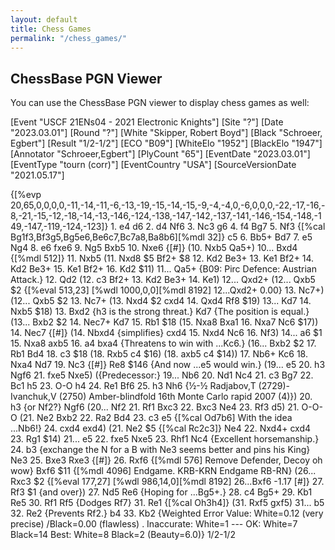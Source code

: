 ```yaml
---
layout: default
title: Chess Games
permalink: "/chess_games/"
---
```


## ChessBase PGN Viewer

You can use the ChessBase PGN viewer to display chess games as well:

<link rel="stylesheet" type="text/css" href="https://pgn.chessbase.com/CBReplay.css"/>
<script src="https://pgn.chessbase.com/jquery-3.0.0.min.js"></script>

<div class="cbreplay" data-url="https://raw.githubusercontent.com/Egbert-Azure/egbert-azure.Github.io/master/Skipper-Schroeer-USCF21ENs04.pgn"></div>

<div class="cbreplay">
[Event "USCF  21ENs04 - 2021 Electronic Knights"]
[Site "?"]
[Date "2023.03.01"]
[Round "?"]
[White "Skipper, Robert Boyd"]
[Black "Schroeer, Egbert"]
[Result "1/2-1/2"]
[ECO "B09"]
[WhiteElo "1952"]
[BlackElo "1947"]
[Annotator "Schroeer,Egbert"]
[PlyCount "65"]
[EventDate "2023.03.01"]
[EventType "tourn (corr)"]
[EventCountry "USA"]
[SourceVersionDate "2021.05.17"]

{[%evp 20,65,0,0,0,0,-11,-14,-11,-6,-13,-19,-15,-14,-15,-9,-4,-4,0,-6,0,0,0,-22,-17,-16,-8,-21,-15,-12,-18,-14,-13,-146,-124,-138,-147,-142,-137,-141,-146,-154,-148,-149,-147,-119,-124,-123]} 1. e4 d6 2. d4 Nf6 3. Nc3 g6 4. f4 Bg7 5. Nf3 {[%cal Bg1f3,Bf3g5,Bg5e6,Be6c7,Bc7a8,Ba8b6][%mdl 32]} c5 6. Bb5+ Bd7 7. e5 Ng4 8. e6 fxe6 9. Ng5 Bxb5 10. Nxe6 {[#]} (10. Nxb5 Qa5+) 10... Bxd4 {[%mdl 512]} 11. Nxb5 (11. Nxd8 $5 Bf2+ $8 12. Kd2 Be3+ 13. Ke1 Bf2+ 14. Kd2 Be3+ 15. Ke1 Bf2+ 16. Kd2 $11) 11... Qa5+ {B09: Pirc Defence: Austrian Attack.} 12. Qd2 (12. c3 Bf2+ 13. Kd2 Be3+ 14. Ke1) 12... Qxd2+ (12... Qxb5 $2 {[%eval 513,23] [%wdl 1000,0,0][%mdl 8192] 12...Qxd2+ 0.00} 13. Nc7+) (12... Qxb5 $2 13. Nc7+ (13. Nxd4 $2 cxd4 14. Qxd4 Rf8 $19) 13... Kd7 14. Nxb5 $18) 13. Bxd2 {h3 is the strong threat.} Kd7 {The position is equal.} (13... Bxb2 $2 14. Nec7+ Kd7 15. Rb1 $18 (15. Nxa8 Bxa1 16. Nxa7 Nc6 $17)) 14. Nec7 {[#]} (14. Nbxd4 {simplifies} cxd4 15. Nxd4 Nc6 16. Nf3) 14... a6 $1 15. Nxa8 axb5 16. a4 bxa4 {Threatens to win with ...Kc6.} (16... Bxb2 $2 17. Rb1 Bd4 18. c3 $18 (18. Rxb5 c4 $16) (18. axb5 c4 $14)) 17. Nb6+ Kc6 18. Nxa4 Nd7 19. Nc3 {[#]} Re8 $146 {And now ...e5 would win.} (19... e5 20. h3 Ngf6 21. fxe5 Nxe5) ({Predecessor:} 19... Nb6 20. Nd1 Nc4 21. c3 Bg7 22. Bc1 h5 23. O-O h4 24. Re1 Bf6 25. h3 Nh6 {½-½ Radjabov,T (2729)-Ivanchuk,V (2750) Amber-blindfold 16th Monte Carlo rapid 2007 (4)}) 20. h3 {or Nf2?} Ngf6 (20... Nf2 21. Rf1 Bxc3 22. Bxc3 Ne4 23. Rf3 d5) 21. O-O-O (21. Ne2 Bxb2 22. Ra2 Bd4 23. c3 e5 {[%cal Od7b6] With the idea ...Nb6!} 24. cxd4 exd4) (21. Ne2 $5 {[%cal Rc2c3]} Ne4 22. Nxd4+ cxd4 23. Rg1 $14) 21... e5 22. fxe5 Nxe5 23. Rhf1 Nc4 {Excellent horsemanship.} 24. b3 {exchange the N for a B with Ne3 seems better and pins his King} Ne3 25. Bxe3 Rxe3 {[#]} 26. Rxf6 {[%mdl 576] Remove Defender, Decoy oh wow} Bxf6 $11 {[%mdl 4096] Endgame. KRB-KRN Endgame RB-RN} (26... Rxc3 $2 {[%eval 177,27] [%wdl 986,14,0][%mdl 8192] 26...Bxf6 -1.17 [#]} 27. Rf3 $1 {and over}) 27. Nd5 Re6 {Hoping for ...Bg5+.} 28. c4 Bg5+ 29. Kb1 Re5 30. Rf1 Rf5 {Dodges Rf7} 31. Re1 {[%cal Oh3h4]} (31. Rxf5 gxf5) 31... b5 32. Re2 {Prevents Rf2.} b4 33. Kb2 {Weighted Error Value: White=0.12 (very precise) /Black=0.00 (flawless) .  Inaccurate:     	White=1     	---        OK:         	White=7     	Black=14     Best:        	White=8     	Black=2     (Beauty=6.0)} 1/2-1/2

</div>
